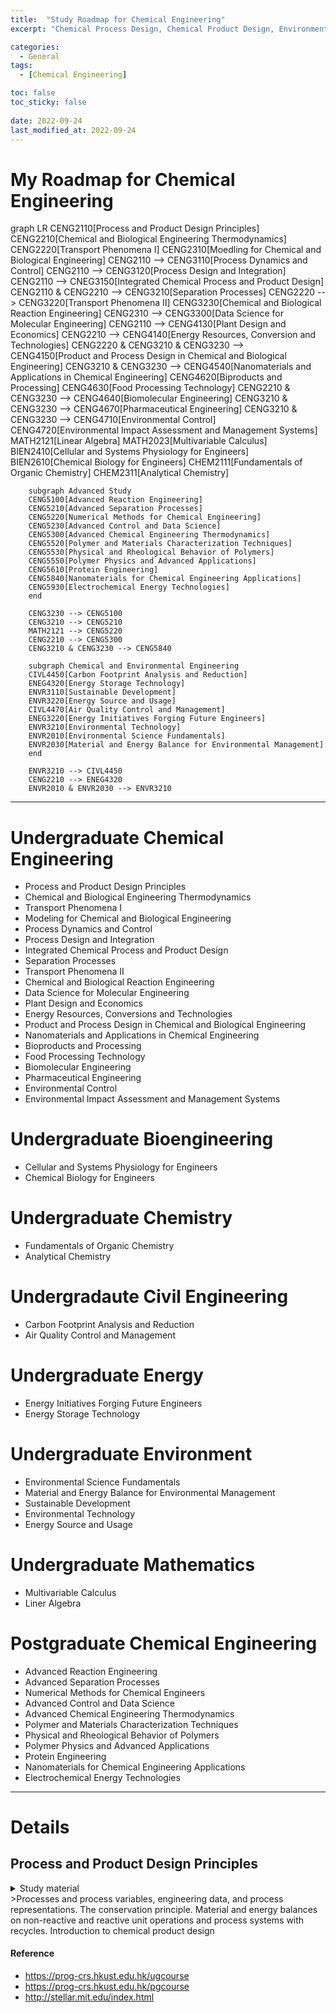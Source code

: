 ```yaml
---
title:  "Study Roadmap for Chemical Engineering"
excerpt: "Chemical Process Design, Chemical Product Design, Environmental Engineering and others.."

categories:
  - General
tags:
  - [Chemical Engineering]

toc: false
toc_sticky: false
 
date: 2022-09-24
last_modified_at: 2022-09-24
---
```


# My Roadmap for Chemical Engineering

<div class="mermaid"> 
      graph LR
        CENG2110[Process and Product Design Principles]
        CENG2210[Chemical and Biological Engineering Thermodynamics]
        CENG2220[Transport Phenomena I]
        CENG2310[Moedling for Chemical and Biological Engineering]
        CENG2110 --> CENG3110[Process Dynamics and Control]
        CENG2110 --> CENG3120[Process Design and Integration]
        CENG2110 --> CNEG3150[Integrated Chemical Process and Product Design]
        CENG2110 & CENG2210 --> CENG3210[Separation Processes]
        CENG2220 --> CENG3220[Transport Phenomena II]
        CENG3230[Chemical and Biological Reaction Engineering]
        CENG2310 --> CENG3300[Data Science for Molecular Engineering]
        CENG2110 --> CENG4130[Plant Design and Economics]
        CENG2210 --> CENG4140[Energy Resources, Conversion and Technologies]
        CENG2220 & CENG3210 & CENG3230 --> CENG4150[Product and Process Design in Chemical and Biological Engineering]
        CENG3210 & CENG3230 --> CENG4540[Nanomaterials and Applications in Chemical Engineering]
        CENG4620[Biproducts and Processing]
        CENG4630[Food Processing Technology]
        CENG2210 & CENG3230 --> CENG4640[Biomolecular Engineering]
        CENG3210 & CENG3230 --> CENG4670[Pharmaceutical Engineering]
        CENG3210 & CENG3230 --> CENG4710[Environmental Control]
        CENG4720[Environmental Impact Assessment and Management Systems]
        MATH2121[Linear Algebra]
        MATH2023[Multivariable Calculus]
        BIEN2410[Cellular and Systems Physiology for Engineers]
        BIEN2610[Chemical Biology for Engineers]
        CHEM2111[Fundamentals of Organic Chemistry]
        CHEM2311[Analytical Chemistry]

        subgraph Advanced Study
        CENG5100[Advanced Reaction Engineering]
        CENG5210[Advanced Separation Processes]
        CENG5220[Numerical Methods for Chemical Engineering]
        CENG5230[Advanced Control and Data Science]
        CENG5300[Advanced Chemical Engineering Thermodynamics]
        CENG5520[Polymer and Materials Characterization Techniques]
        CENG5530[Physical and Rheological Behavior of Polymers]
        CENG5550[Polymer Physics and Advanced Applications]
        CENG5610[Protein Engineering]
        CENG5840[Nanomaterials for Chemical Engineering Applications]
        CENG5930[Electrochemical Energy Technologies]
        end

        CENG3230 --> CENG5100
        CENG3210 --> CENG5210
        MATH2121 --> CENG5220
        CENG2210 --> CENG5300
        CENG3210 & CENG3230 --> CENG5840

        subgraph Chemical and Environmental Engineering
        CIVL4450[Carbon Footprint Analysis and Reduction]
        ENEG4320[Energy Storage Technology]
        ENVR3110[Sustainable Development]
        ENVR3220[Energy Source and Usage]
        CIVL4470[Air Quality Control and Management]
        ENEG3220[Energy Initiatives Forging Future Engineers]
        ENVR3210[Environmental Technology]
        ENVR2010[Environmental Science Fundamentals]
        ENVR2030[Material and Energy Balance for Environmental Management]
        end

        ENVR3210 --> CIVL4450
        CENG2210 --> ENEG4320
        ENVR2010 & ENVR2030 --> ENVR3210


</div>

---

# Undergraduate Chemical Engineering
- Process and Product Design Principles
- Chemical and Biological Engineering Thermodynamics
- Transport Phenomena I
- Modeling for Chemical and Biological Engineering
- Process Dynamics and Control
- Process Design and Integration
- Integrated Chemical Process and Product Design
- Separation Processes
- Transport Phenomena II
- Chemical and Biological Reaction Engineering
- Data Science for Molecular Engineering
- Plant Design and Economics
- Energy Resources, Conversions and Technologies
- Product and Process Design in Chemical and Biological Engineering
- Nanomaterials and Applications in Chemical Engineering
- Bioproducts and Processing
- Food Processing Technology
- Biomolecular Engineering
- Pharmaceutical Engineering
- Environmental Control
- Environmental Impact Assessment and Management Systems

# Undergraduate Bioengineering
- Cellular and Systems Physiology for Engineers
- Chemical Biology for Engineers

# Undergraduate Chemistry
- Fundamentals of Organic Chemistry
- Analytical Chemistry

# Undergradaute Civil Engineering
- Carbon Footprint Analysis and Reduction
- Air Quality Control and Management

# Undergraduate Energy
- Energy Initiatives Forging Future Engineers
- Energy Storage Technology

# Undergraduate Environment
- Environmental Science Fundamentals
- Material and Energy Balance for Environmental Management
- Sustainable Development
- Environmental Technology
- Energy Source and Usage

# Undergraduate Mathematics
- Multivariable Calculus
- Liner Algebra

# Postgraduate Chemical Engineering
- Advanced Reaction Engineering
- Advanced Separation Processes
- Numerical Methods for Chemical Engineers
- Advanced Control and Data Science
- Advanced Chemical Engineering Thermodynamics
- Polymer and Materials Characterization Techniques
- Physical and Rheological Behavior of Polymers
- Polymer Physics and Advanced Applications
- Protein Engineering
- Nanomaterials for Chemical Engineering Applications
- Electrochemical Energy Technologies

---

# Details
## Process and Product Design Principles
<details>
<summary>Study material</summary>
<div markdown="1">
- *Textbook* by Author
</div>
</details>
>Processes and process variables, engineering data, and process representations. The conservation principle. Material and energy balances on non-reactive and reactive unit operations and process systems with recycles. Introduction to chemical product design



#### Reference

- https://prog-crs.hkust.edu.hk/ugcourse
- https://prog-crs.hkust.edu.hk/pgcourse
- http://stellar.mit.edu/index.html